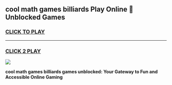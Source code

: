 
## cool math games billiards Play Online 👋 Unblocked Games
<h3>
<a href="https://news.freeplayer.one?title=cool_math_games_billiards&ref=17CMG">CLICK TO PLAY</a></h3>
<hr>

<h3>
<a href="https://news.freeplayer.one?title=cool_math_games_billiards&ref=17CMG">CLICK 2 PLAY</a>
  
</h3>

<a href="https://news.freeplayer.one?title=cool_math_games_billiards&ref=17CMG/"><img src="https://clearcache.store/games.png"></a>


**cool math games billiards games unblocked: Your Gateway to Fun and Accessible Online Gaming**
